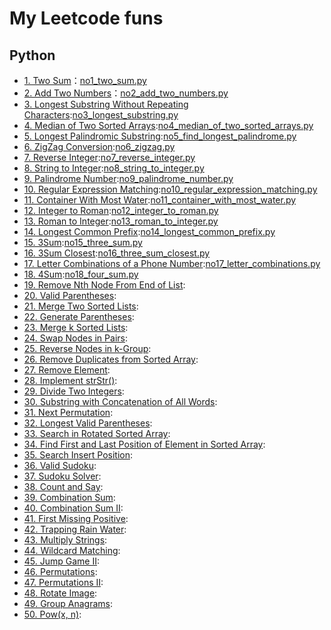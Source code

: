 # My Leetcode funs

## Python
- [1. Two Sum](https://leetcode.com/problems/two-sum/)：[no1_two_sum.py](no1_two_sum.py)
- [2. Add Two Numbers](https://leetcode.com/problems/add-two-numbers/)：[no2_add_two_numbers.py](no2_add_two_numbers.py)
- [3. Longest Substring Without Repeating Characters](https://leetcode.com/problems/longest-substring-without-repeating-characters/):[no3_longest_substring.py](no3_longest_substring.py)
- [4. Median of Two Sorted Arrays](https://leetcode.com/problems/median-of-two-sorted-arrays/):[no4_median_of_two_sorted_arrays.py](no4_median_of_two_sorted_arrays.py)
- [5. Longest Palindromic Substring](https://leetcode.com/problems/longest-palindromic-substring/):[no5_find_longest_palindrome.py](no5_find_longest_palindrome.py)
- [6. ZigZag Conversion](https://leetcode.com/problems/zigzag-conversion/):[no6_zigzag.py](no6_zigzag.py)
- [7. Reverse Integer](https://leetcode.com/problems/reverse-integer/):[no7_reverse_integer.py](no7_reverse_integer.py)
- [8. String to Integer](https://leetcode.com/problems/string-to-integer-atoi/):[no8_string_to_integer.py](no8_string_to_integer.py)
- [9. Palindrome Number](https://leetcode.com/problems/palindrome-number/):[no9_palindrome_number.py](no9_palindrome_number.py)
- [10. Regular Expression Matching](https://leetcode.com/problems/regular-expression-matching/):[no10_regular_expression_matching.py](no10_regular_expression_matching.py)
- [11. Container With Most Water](https://leetcode.com/problems/container-with-most-water/):[no11_container_with_most_water.py](no11_container_with_most_water.py)
- [12. Integer to Roman](https://leetcode.com/problems/integer-to-roman/):[no12_integer_to_roman.py](no12_integer_to_roman.py)
- [13. Roman to Integer](https://leetcode.com/problems/roman-to-integer/):[no13_roman_to_integer.py](no13_roman_to_integer.py)
- [14. Longest Common Prefix](https://leetcode.com/problems/longest-common-prefix/):[no14_longest_common_prefix.py](no14_longest_common_prefix.py)
- [15. 3Sum](https://leetcode.com/problems/3sum/):[no15_three_sum.py](no15_three_sum.py)
- [16. 3Sum Closest](https://leetcode.com/problems/3sum-closest/):[no16_three_sum_closest.py](no16_three_sum_closest.py)
- [17. Letter Combinations of a Phone Number](https://leetcode.com/problems/letter-combinations-of-a-phone-number/):[no17_letter_combinations.py](no17_letter_combinations.py)
- [18. 4Sum](https://leetcode.com/problems/4sum/):[no18_four_sum.py](no18_four_sum.py)
- [19. Remove Nth Node From End of List](https://leetcode.com/problems/remove-nth-node-from-end-of-list/):[]()
- [20. Valid Parentheses](https://leetcode.com/problems/valid-parentheses/):[]()
- [21. Merge Two Sorted Lists](https://leetcode.com/problems/merge-two-sorted-lists/):[]()
- [22. Generate Parentheses](https://leetcode.com/problems/generate-parentheses/):[]()
- [23. Merge k Sorted Lists](https://leetcode.com/problems/merge-k-sorted-lists/):[]()
- [24. Swap Nodes in Pairs](https://leetcode.com/problems/swap-nodes-in-pairs/):[]()
- [25. Reverse Nodes in k-Group](https://leetcode.com/problems/reverse-nodes-in-k-group/):[]()
- [26. Remove Duplicates from Sorted Array](https://leetcode.com/problems/remove-duplicates-from-sorted-array/):[]()
- [27. Remove Element](https://leetcode.com/problems/remove-element/):[]()
- [28. Implement strStr()](https://leetcode.com/problems/implement-strstr/):[]()
- [29. Divide Two Integers](https://leetcode.com/problems/divide-two-integers/):[]()
- [30. Substring with Concatenation of All Words](https://leetcode.com/problems/substring-with-concatenation-of-all-words/):[]()
- [31. Next Permutation](https://leetcode.com/problems/next-permutation/):[]()
- [32. Longest Valid Parentheses](https://leetcode.com/problems/longest-valid-parentheses/):[]()
- [33. Search in Rotated Sorted Array](https://leetcode.com/problems/search-in-rotated-sorted-array/):[]()
- [34. Find First and Last Position of Element in Sorted Array](https://leetcode.com/problems/find-first-and-last-position-of-element-in-sorted-array/):[]()
- [35. Search Insert Position](https://leetcode.com/problems/search-insert-position/):[]()
- [36. Valid Sudoku](https://leetcode.com/problems/valid-sudoku/):[]()
- [37. Sudoku Solver](https://leetcode.com/problems/sudoku-solver/):[]()
- [38. Count and Say](https://leetcode.com/problems/count-and-say/):[]()
- [39. Combination Sum](https://leetcode.com/problems/combination-sum/):[]()
- [40. Combination Sum II](https://leetcode.com/problems/combination-sum-ii/):[]()
- [41. First Missing Positive](https://leetcode.com/problems/first-missing-positive/):[]()
- [42. Trapping Rain Water](https://leetcode.com/problems/trapping-rain-water/):[]()
- [43. Multiply Strings](https://leetcode.com/problems/multiply-strings/):[]()
- [44. Wildcard Matching](https://leetcode.com/problems/wildcard-matching/):[]()
- [45. Jump Game II](https://leetcode.com/problems/jump-game-ii/):[]()
- [46. Permutations](https://leetcode.com/problems/permutations/):[]()
- [47. Permutations II](https://leetcode.com/problems/permutations-ii/):[]()
- [48. Rotate Image](https://leetcode.com/problems/rotate-image/):[]()
- [49. Group Anagrams](https://leetcode.com/problems/group-anagrams/):[]()
- [50. Pow(x, n)](https://leetcode.com/problems/powx-n/):[]()